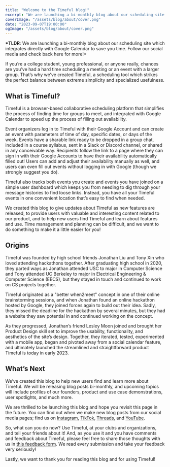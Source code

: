 ```yaml
---
title: "Welcome to the Timeful blog!"
excerpt: "We are launching a bi-monthly blog about our scheduling site which integrates directly with Google Calendar to save you time. Follow our social media and check back here for more!"
coverImage: "/assets/blog/about/cover.png"
date: "2023-09-07T19:00:00"
ogImage: "/assets/blog/about/cover.png"
---
```


**\*TLDR**: We are launching a bi-monthly blog about our scheduling site which integrates directly with Google Calendar to save you time. Follow our social media and check back here for more!\*

If you’re a college student, young professional, or anyone really, chances are you’ve had a hard time scheduling a meeting or an event with a larger group. That’s why we’ve created Timeful, a scheduling tool which strikes the perfect balance between extreme simplicity and specialized usefulness.

## What is Timeful?

Timeful is a browser-based collaborative scheduling platform that simplifies the process of finding time for groups to meet, and integrated with Google Calendar to speed up the process of filling out availability.

Event organizers log in to Timeful with their Google Account and can create an event with parameters of time of day, specific dates, or days of the week. Events have a sharable link ready to be dropped in a group chat, included in a course syllabus, sent in a Slack or Discord channel, or shared in any conceivable way. Recipients follow the link to a page where they can sign in with their Google Accounts to have their availability automatically filled out! Users can add and adjust their availability manually as well, and users can even fill out events without logging in with Google (though we strongly suggest you do).

Timeful also tracks both events you create and events you have joined on a simple user dashboard which keeps you from needing to dig through your message histories to find loose links. Instead, you have all your Timeful events in one convenient location that’s easy to find when needed.

We created this blog to give updates about Timeful as new features are released, to provide users with valuable and interesting content related to our product, and to help new users find Timeful and learn about features and use. Time management and planning can be difficult, and we want to do something to make it a little easier for you!

## Origins

Timeful was founded by high school friends Jonathan Liu and Tony Xin who loved attending hackathons together. After graduating high school in 2020, they parted ways as Jonathan attended USC to major in Computer Science and Tony attended UC Berkeley to major in Electrical Engineering & Computer Science (EECS), but they stayed in touch and continued to work on CS projects together.

Timeful originated as a "better when2meet" concept in one of their online brainstorming sessions, and when Jonathan found an online hackathon hosted by Google, they joined forces again to build out their idea. Sadly, they missed the deadline for the hackathon by several minutes, but they had a website they saw potential in and continued working on the concept.

As they progressed, Jonathan’s friend Lesley Moon joined and brought her Product Design skill set to improve the usability, functionality, and aesthetics of the site’s design. Together, they iterated, tested, experimented with a mobile app, began and pivoted away from a social calendar feature, and ultimately launched the streamlined and straightforward product Timeful is today in early 2023.

## What’s Next

We’ve created this blog to help new users find and learn more about Timeful. We will be releasing blog posts bi-monthly, and upcoming topics will include profiles of our founders, product and use case demonstrations, user spotlights, and much more.

We are thrilled to be launching this blog and hope you revisit this page in the future. You can find out when we make new blog posts from our social media pages; find us on [Instagram](https://instagram.com/schej.it?igshid=MzRlODBiNWFlZA==), [TikTok](https://www.tiktok.com/@schej.it?_t=8eqQ8224D0t&_r=1), [Threads](https://www.threads.net/@schej.it), and [YouTube](https://youtube.com/@schej).

So, what can you do now? Use Timeful, at your clubs and organizations, and tell your friends about it! And, as you use it and you have comments and feedback about Timeful, please feel free to share those thoughts with us in [this feedback form](https://forms.gle/7D48pqXQ323NaP4X6). We read every submission and take your feedback very seriously!

Lastly, we want to thank you for reading this blog and for using Timeful!
